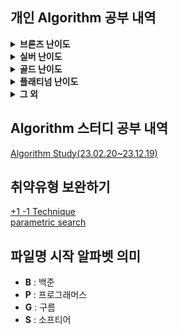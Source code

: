 ## 개인 Algorithm 공부 내역
<details>
<summary> <b>브론즈 난이도</b> </summary>

|                               문제명(링크)                                | 난이도 |         유형         |                          비고                           |
|:--------------------------------------------------------------------:|:---:|:------------------:|:-----------------------------------------------------:|
|         [최대공약수와 최소공배수](https://www.acmicpc.net/problem/2609)         | B1  |         수학         |     [대회 문제](https://www.acmicpc.net/category/74)      |
|              [평균](https://www.acmicpc.net/problem/1546)              | B1  |      수학, 사칙연산      |                                                       |
|        [Slice String](https://www.acmicpc.net/problem/30034)         | B1  |   구현, 자료 구조, 문자열   | [대회 문제](https://www.acmicpc.net/category/detail/3910) |
|           [Hashing](https://www.acmicpc.net/problem/15829)           | B2  |    구현, 문자열, 해싱     |     [대회 문제](https://www.acmicpc.net/category/701)     |
|            [OX 퀴즈](https://www.acmicpc.net/problem/8958)             | B2  |      구현, 문자열       | [대회 문제](https://www.acmicpc.net/category/detail/1067) |
|      [Union Maplestory](https://www.acmicpc.net/problem/28455)       | B2  |       구현, 정렬       | [대회 문제](https://www.acmicpc.net/category/detail/3675) |
|            [TV 크기](https://www.acmicpc.net/problem/1297)             | B2  |   기하학, 피타고라스 정리    |                                                       |
|            [단어의 개수](https://www.acmicpc.net/problem/1152)            | B2  |      구현, 문자열       |                                                       |
|             [거스름돈](https://www.acmicpc.net/problem/5585)             | B2  |        그리디         | [대회 문제](https://www.acmicpc.net/category/detail/553)  |
|           [ACM 호텔](https://www.acmicpc.net/problem/10250)            | B3  |    수학, 구현, 사칙연산    | [대회 문제](https://www.acmicpc.net/category/detail/1283) |
|         [Since 1973](https://www.acmicpc.net/problem/28135)          | B3  |    수학, 구현, 사칙연산    |     [대회 문제](https://www.acmicpc.net/category/848)     |
|             [최댓값](https://www.acmicpc.net/problem/2562)              | B3  |         구현         |     [대회 문제](https://www.acmicpc.net/category/68)      |
|           [Фигурки](https://www.acmicpc.net/problem/29029)           | B3  |      구현, 그리디       |     [대회 문제](https://www.acmicpc.net/category/892)     |
|           [DKSH 찾기](https://www.acmicpc.net/problem/29766)           | B4  |      구현, 문자열       | [대회 문제](https://www.acmicpc.net/category/detail/3869) |
|          [Archivist](https://www.acmicpc.net/problem/28454)          | B4  |         구현         | [대회 문제](https://www.acmicpc.net/category/detail/2348) |
|      [Goodbye, Code Jam](https://www.acmicpc.net/problem/29738)      | B4  |         구현         | [대회 문제](https://www.acmicpc.net/category/detail/3876) |
|             [모비스](https://www.acmicpc.net/problem/28074)             | B4  |      구현, 문자열       |     [대회 문제](https://www.acmicpc.net/category/846)     |
|   [Рождественская лотерея](https://www.acmicpc.net/problem/29683)    | B4  |      수학, 사칙연산      |     [대회 문제](https://www.acmicpc.net/category/924)     |
|          [Oddities](https://www.acmicpc.net/problem/10480)           | B4  |    수학, 구현, 사칙연산    | [대회 문제](https://www.acmicpc.net/category/detail/1308) |
|       [Previous Level](https://www.acmicpc.net/problem/28453)        | B4  |    구현, 많은 조건 분기    | [대회 문제](https://www.acmicpc.net/category/detail/3675) |
|         [Rust Study](https://www.acmicpc.net/problem/30033)          | B4  |         구현         | [대회 문제](https://www.acmicpc.net/category/detail/3910) |
|            [Файлы](https://www.acmicpc.net/problem/29546)            | B4  |      구현, 문자열       | [대회 문제](https://www.acmicpc.net/category/detail/3827) |
| [Advance to Taoyuan Regional](https://www.acmicpc.net/problem/30319) | B4  |    수학, 구현, 사칙연산    | [대회 문제](https://www.acmicpc.net/category/detail/3989) |
|          [공백 없는 A+B](https://www.acmicpc.net/problem/15873)          | B4  | 수학, 사칙연산, 많은 조건 분기 |                                                       |
|           [Поп-ит](https://www.acmicpc.net/problem/30585)            | B4  |      구현, 문자열       | [대회 문제](https://www.acmicpc.net/category/detail/4023) |
|  [Amusement Park Adventure](https://www.acmicpc.net/problem/29986)   | B4  |         구현         | [대회 문제](https://www.acmicpc.net/category/detail/3902) |
|       [Торговый центр](https://www.acmicpc.net/problem/28648)        | B4  |    수학, 구현, 사칙연산    |     [대회 문제](https://www.acmicpc.net/category/875)     |
|           [A+B -7](https://www.acmicpc.net/problem/11021)            | B5  |    수학, 구현, 사칙연산    |                                                       |
|             [AxB](https://www.acmicpc.net/problem/10998)             | B5  |    수학, 구현, 사칙연산    |                                                       |
|           [두 수 비교하기](https://www.acmicpc.net/problem/1330)           | B5  |         구현         |                                                       |
|          [2023 밈 투표](https://www.acmicpc.net/problem/29731)          | B5  |      구현, 문자열       | [대회 문제](https://www.acmicpc.net/category/detail/3876) |
|           [A+B -4](https://www.acmicpc.net/problem/10951)            | B5  |    수학, 구현, 사칙연산    |                                                       |
|             [A+B](https://www.acmicpc.net/problem/1000)              | B5  |    수학, 구현, 사칙연산    |                                                       |
|             [A-B](https://www.acmicpc.net/problem/1001)              | B5  |    수학, 구현, 사칙연산    |                                                       |
|             [A/B](https://www.acmicpc.net/problem/1008)              | B5  |    수학, 구현, 사칙연산    |                                                       |
|           [Lucky 7](https://www.acmicpc.net/problem/30224)           | B5  |       수학, 구현       | [대회 문제](https://www.acmicpc.net/category/detail/3975) |
|            [Pups](https://www.acmicpc.net/problem/26575)             | B5  |      수학, 사칙연산      |     [대회 문제](https://www.acmicpc.net/category/787)     |
|      [Welcome to SMUPC!](https://www.acmicpc.net/problem/29699)      | B5  | 수학, 구현, 문자열, 사칙연산  | [대회 문제](https://www.acmicpc.net/category/detail/3867) |
|          [X보다 작은 수](https://www.acmicpc.net/problem/10871)           | B5  |         구현         |                                                       |
|             [검증 수](https://www.acmicpc.net/problem/2475)             | B5  |    수학, 구현, 사칙연산    |     [대회 문제](https://www.acmicpc.net/category/62)      |

</details>

<details>
<summary> <b>실버 난이도</b> </summary>

|                           문제명(링크)                            | 난이도 |         유형         |                          비고                           |
|:------------------------------------------------------------:|:---:|:------------------:|:-----------------------------------------------------:|
|     [구간 합 구하기 5](https://www.acmicpc.net/problem/11660)      | S1  |      DP, 누적 합      |                                                       |
|          [곱셈](https://www.acmicpc.net/problem/1629)          | S1  |     수학, 분할 정복      |                                                       |
|       [1로 만들기2](https://www.acmicpc.net/problem/12852)       | S1  |     DP, Graph      |                                                       |
|          [Z](https://www.acmicpc.net/problem/1074)           | S1  |     분할 정복, 재귀      |                                                       |
|         [INK](https://www.acmicpc.net/problem/30036)         | S1  |     구현, 시뮬레이션      | [대회 문제](https://www.acmicpc.net/category/detail/3910) |
|        [나무 자르기](https://www.acmicpc.net/problem/2805)        | S2  |  이분 탐색, 매개 변수 탐색   |  [대회 문제](https://www.acmicpc.net/category/detail/72)  |
|       [DFS와 BFS](https://www.acmicpc.net/problem/1260)       | S2  |        그래프         |                                                       |
|        [1로 만들기](https://www.acmicpc.net/problem/1463)        | S3  |         DP         |                                                       |
|       [2xn 타일링](https://www.acmicpc.net/problem/11726)       | S3  |         DP         |                                                       |
|      [2xn 타일링2](https://www.acmicpc.net/problem/11727)       | S3  |         DP         |                                                       |
|      [1,2,3 더하기](https://www.acmicpc.net/problem/9095)       | S3  |        그리디         | [대회 문제](https://www.acmicpc.net/category/detail/884)  |
|      [N과 M (2)](https://www.acmicpc.net/problem/15650)       | S3  |        백트래킹        |                                                       |
|      [N과 M (5)](https://www.acmicpc.net/problem/15654)       | S3  |        백트래킹        |                                                       |
|        [프린터 큐](https://www.acmicpc.net/problem/1966)         | S3  | 구현, 자료구조, 시뮬레이션, 큐 |  [대회 문제](https://www.acmicpc.net/category/detail/55)  |
| [개발자 지망생 구름이의 취업 뽀개기](https://www.acmicpc.net/problem/29155) | S3  |      그리디, 정렬       | [대회 문제](https://www.acmicpc.net/category/detail/3855) |
|        [계단 오르기](https://www.acmicpc.net/problem/2579)        | S3  |         DP         |     [대회 문제](https://www.acmicpc.net/category/70)      |
|          [괄호](https://www.acmicpc.net/problem/9012)          | S4  |   자료 구조, 문자열, 스택   | [대회 문제](https://www.acmicpc.net/category/detail/1081) |
|      [solved.ac](https://www.acmicpc.net/problem/18110)      | S4  |     수학, 구현, 정렬     |     [대회 문제](https://www.acmicpc.net/category/693)     |
|         [30](https://www.acmicpc.net/problem/10610)          | S4  |  수학, 그리디, 정렬, 문자열  | [대회 문제](https://www.acmicpc.net/category/detail/1322) |
|         [ATM](https://www.acmicpc.net/problem/11399)         | S4  |      그리디, 정렬       |                                                       |
|         [국영수](https://www.acmicpc.net/problem/10825)         | S4  |         정렬         |                                                       |
|       [균형 잡힌 세상](https://www.acmicpc.net/problem/4949)       | S4  |   자료 구조, 문자열, 스택   |                                                       |
|      [2차원 배열의 합](https://www.acmicpc.net/problem/2167)       | S5  |      구현, 누적합       |                                                       |
|        [BABBA](https://www.acmicpc.net/problem/9625)         | S5  |         DP         |                                                       |
|        [D-Day](https://www.acmicpc.net/problem/1308)         | S5  |         구현         |                                                       |
|        [거스름돈](https://www.acmicpc.net/problem/14916)         | S5  |     수학,그리디, DP     |     [대회 문제](https://www.acmicpc.net/category/788)     |
|   [Array Rotation](https://www.acmicpc.net/problem/28456)    | S5  |     구현, 시뮬레이션      | [대회 문제](https://www.acmicpc.net/category/detail/3675) |
|       [그룹 단어 체커](https://www.acmicpc.net/problem/1316)       | S5  |      구현, 문자열       |                                                       |

</details>

<details>
<summary> <b>골드 난이도</b> </summary>

|                               문제명(링크)                                | 난이도 |              유형               |                          비고                           |
|:--------------------------------------------------------------------:|:---:|:-----------------------------:|:-----------------------------------------------------:|
|         [GCD(n, k)=1](https://www.acmicpc.net/problem/11689)         | G1  |              수학               |                                                       |
|            [K번째 수](https://www.acmicpc.net/problem/1300)             | G1  |        이분 탐색, 매개 변수 탐색        |                                                       |
|      [가장 긴 증가하는 부분 수열 2](https://www.acmicpc.net/problem/12015)      | G2  |    이분 탐색, 가장 긴 증가하는 부분 수열     |                                                       |
|      [가장 긴 증가하는 부분 수열 3](https://www.acmicpc.net/problem/12738)      | G2  |    이분 탐색, 가장 긴 증가하는 부분 수열     |                                                       |
|        [PIZZA ALVOLOC](https://www.acmicpc.net/problem/12781)        | G3  |         가하학, 선분 교차 판정         | [대회 문제](https://www.acmicpc.net/category/detail/1492) |
|            [LCS 2](https://www.acmicpc.net/problem/9252)             | G4  |              DP               |                                                       |
|           [N-Queen](https://www.acmicpc.net/problem/9663)            | G4  |          완전 탐색, 백트래킹          |                                                       |
|     [Road Reconstruction](https://www.acmicpc.net/problem/20046)     | G4  |       그레프, 다익스트라, 최단 경로       | [대회 문제](https://www.acmicpc.net/category/detail/2330) |
|      [가장 긴 증가하는 부분 수열 4](https://www.acmicpc.net/problem/14002)      | G4  |              DP               |                                                       |
|            [게리맨더링](https://www.acmicpc.net/problem/17471)            | G4  | 수학, 그래프, 완전 탐색, BFS, DFS, 조합론 |                                                       |
|            [고층 건물](https://www.acmicpc.net/problem/1027)             | G4  |        수학, 완전 탐색, 기하학         |                                                       |
|            [공유기 설치](https://www.acmicpc.net/problem/2110)            | G4  |        이분 탐색, 매개 변수 탐색        |     [대회 문제](https://www.acmicpc.net/category/747)     |
|            [A와 B](https://www.acmicpc.net/problem/12904)             | G5  |         구현, 그리디, 문자열          |                                                       |
|             [CCW](https://www.acmicpc.net/problem/11758)             | G5  |              기하학              |                                                       |
| [Fly me to the Alpha Centauri](https://www.acmicpc.net/problem/1011) | G5  |              수학               |                                                       |
|             [LCS](https://www.acmicpc.net/problem/9251)              | G5  |            DP,문자열             |                                                       |
|      [MooTube (Silver)](https://www.acmicpc.net/problem/15591)       | G5  |              그래프              |     [대회 문제](https://www.acmicpc.net/category/415)     |
|           [강의실 배정](https://www.acmicpc.net/problem/11000)            | G5  |    자료 구조, 그리디, 정렬, 우선순위 큐     |                                                       |
|           [경쟁적 전염](https://www.acmicpc.net/problem/18405)            | G5  |       구현, 그래프, BFS, DFS       |                                                       |

</details>

<details>
<summary> <b>플래티넘 난이도</b> </summary>

|                          문제명(링크)                           | 난이도 |          유형           |                          비고                           |
|:----------------------------------------------------------:|:---:|:---------------------:|:-----------------------------------------------------:|
|       [고속도로](https://www.acmicpc.net/problem/10254)        | P2  | 기하학, 볼록 껍질, 회전하는 캘리퍼스 | [대회 문제](https://www.acmicpc.net/category/detail/1283) |
| [가장 긴 증가하는 부분 수열 5](https://www.acmicpc.net/problem/14003) | P5  | 이분탐색, 가장 긴 증가하는 부분 수열 |                                                       |
| [가장 긴 팰린드롬 부분 문자열](https://www.acmicpc.net/problem/14444)  | P5  |       문자열, 매내처        |                                                       |
|      [거의 최단 경로](https://www.acmicpc.net/problem/5719)      | P5  |   그래프, 다익스트라, 최단 경로   | [대회 문제](https://www.acmicpc.net/category/detail/568)  |

</details>

<details>
<summary> <b>그 외</b> </summary>

|                                  문제명(링크)                                   | 난이도 | 유형  |              비고              |
|:--------------------------------------------------------------------------:|:---:|:---:|:----------------------------:|
|                                  1이 될 때까지                                  |  -  | 그리디 |                              |
| [h-index](https://school.programmers.co.kr/learn/courses/30/lessons/42747) |  -  | 정렬  |                              |
|                                  DFS_BFS                                   |  -  | 그래프 |                              |
| [가장 큰 수](https://school.programmers.co.kr/learn/courses/30/lessons/42746)  |  -  | 정렬  |                              |
|                                 곱하기 혹은 더하기                                 |  -  | 정렬  |                              |
|  [괄호 변환](https://school.programmers.co.kr/learn/courses/30/lessons/60058)  |  -  | 정렬  | 2020 KAKAO BLIND RECRUITMENT |

</details>

## Algorithm 스터디 공부 내역
[Algorithm Study(23.02.20~23.12.19)](https://github.com/Algorithm-Study/Algorithm)

## 취약유형 보완하기
[+1 -1 Technique](https://www.codetree.ai/landing/level-test/5297/result/4?started=true&innerIdx=0)  
[parametric search](https://www.codetree.ai/landing/level-test/6652/result/4?started=true&innerIdx=0)

## 파일명 시작 알파벳 의미
- **B** : 백준
- **P** : 프로그래머스
- **G** : 구름
- **S** : 소프티어